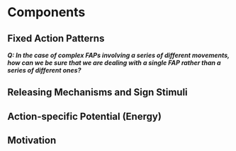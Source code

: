 # Components

## Fixed Action Patterns

***Q: In the case of complex FAPs involving a series of different movements, how can we be sure that we are dealing with a single FAP rather than a series of different ones?***

## Releasing Mechanisms and Sign Stimuli

## Action-specific Potential (Energy)

## Motivation

